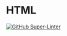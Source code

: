 # HTML

[![GitHub Super-Linter](https://github.com/AidenVu1/Intro-03/workflows/Lint%20Code%20Base/badge.svg)](https://github.com/marketplace/actions/super-linter)
